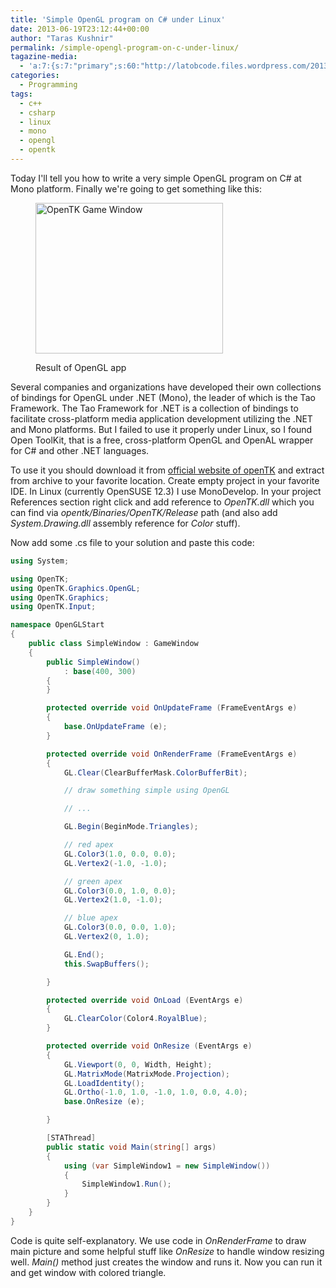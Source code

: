 ```yaml
---
title: 'Simple OpenGL program on C# under Linux'
date: 2013-06-19T23:12:44+00:00
author: "Taras Kushnir"
permalink: /simple-opengl-program-on-c-under-linux/
tagazine-media:
  - 'a:7:{s:7:"primary";s:60:"http://latobcode.files.wordpress.com/2013/06/opentk_test.png";s:6:"images";a:1:{s:60:"http://latobcode.files.wordpress.com/2013/06/opentk_test.png";a:6:{s:8:"file_url";s:60:"http://latobcode.files.wordpress.com/2013/06/opentk_test.png";s:5:"width";i:400;s:6:"height";i:322;s:4:"type";s:5:"image";s:4:"area";i:128800;s:9:"file_path";b:0;}}s:6:"videos";a:0:{}s:11:"image_count";i:1;s:6:"author";s:8:"20401582";s:7:"blog_id";s:8:"53632187";s:9:"mod_stamp";s:19:"2013-06-19 21:15:57";}'
categories:
  - Programming
tags:
  - c++
  - csharp
  - linux
  - mono
  - opengl
  - opentk
---
```

Today I'll tell you how to write a very simple OpenGL program on C# at Mono platform. Finally we're going to get something like this:<figure id="attachment_1031" class="thumbnail wp-caption aligncenter" style="width: 310px">

[<img class=" wp-image-1031 " src="http://code.jamming.com.ua/wp-content/uploads/2013/06/opentk_test.png?w=300" alt="OpenTK Game Window" width="300" height="241" srcset="http://code.jamming.com.ua/wp-content/uploads/2013/06/opentk_test.png 400w, http://code.jamming.com.ua/wp-content/uploads/2013/06/opentk_test-300x242.png 300w" sizes="(max-width: 300px) 100vw, 300px" />](http://code.jamming.com.ua/wp-content/uploads/2013/06/opentk_test.png)<figcaption class="caption wp-caption-text">Result of OpenGL app</figcaption></figure> 

<!--more-->

Several companies and organizations have developed their own collections of bindings for OpenGL under .NET (Mono), the leader of which is the Tao Framework. The Tao Framework for .NET is a collection of bindings to facilitate cross-platform media application development utilizing the .NET and Mono platforms. But I failed to use it properly under Linux, so I found Open ToolKit, that is a free, cross-platform OpenGL and OpenAL wrapper for C# and other .NET languages.

To use it you should download it from <a href="http://www.opentk.com/" target="_blank">official website of openTK</a> and extract from archive to your favorite location. Create empty project in your favorite IDE. In Linux (currently OpenSUSE 12.3) I use MonoDevelop. In your project References section right click and add reference to _OpenTK.dll_ which you can find via _opentk/Binaries/OpenTK/Release_ path (and also add _System.Drawing.dll_ assembly reference for _Color_ stuff).

Now add some .cs file to your solution and paste this code:

```csharp
using System;

using OpenTK;
using OpenTK.Graphics.OpenGL;
using OpenTK.Graphics;
using OpenTK.Input;

namespace OpenGLStart
{
	public class SimpleWindow : GameWindow
	{
		public SimpleWindow()
			: base(400, 300)
		{
		}

		protected override void OnUpdateFrame (FrameEventArgs e)
		{
			base.OnUpdateFrame (e);
		}

		protected override void OnRenderFrame (FrameEventArgs e)
		{
			GL.Clear(ClearBufferMask.ColorBufferBit);

			// draw something simple using OpenGL

			// ...

			GL.Begin(BeginMode.Triangles);

			// red apex
			GL.Color3(1.0, 0.0, 0.0);
			GL.Vertex2(-1.0, -1.0);

			// green apex
			GL.Color3(0.0, 1.0, 0.0);
			GL.Vertex2(1.0, -1.0);

			// blue apex
			GL.Color3(0.0, 0.0, 1.0);
			GL.Vertex2(0, 1.0);

			GL.End();
			this.SwapBuffers();

		}

		protected override void OnLoad (EventArgs e)
		{
			GL.ClearColor(Color4.RoyalBlue);
		}

		protected override void OnResize (EventArgs e)
		{
			GL.Viewport(0, 0, Width, Height);
			GL.MatrixMode(MatrixMode.Projection);
			GL.LoadIdentity();
			GL.Ortho(-1.0, 1.0, -1.0, 1.0, 0.0, 4.0);
			base.OnResize (e);

		}

		[STAThread]
		public static void Main(string[] args)
		{
			using (var SimpleWindow1 = new SimpleWindow())
			{
				SimpleWindow1.Run();
			}
		}
	}
}
```

Code is quite self-explanatory. We use code in _OnRenderFrame_ to draw main picture and some helpful stuff like _OnResize_ to handle window resizing well. _Main()_ method just creates the window and runs it. Now you can run it and get window with colored triangle.
